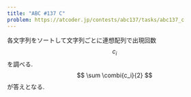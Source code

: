 ```yaml
---
title: "ABC #137 C"
problem: https://atcoder.jp/contests/abc137/tasks/abc137_c
---
```

各文字列をソートして文字列ごとに連想配列で出現回数 $$ c_i $$ を調べる. $$ \sum \combi{c_i}{2} $$ が答えとなる.
